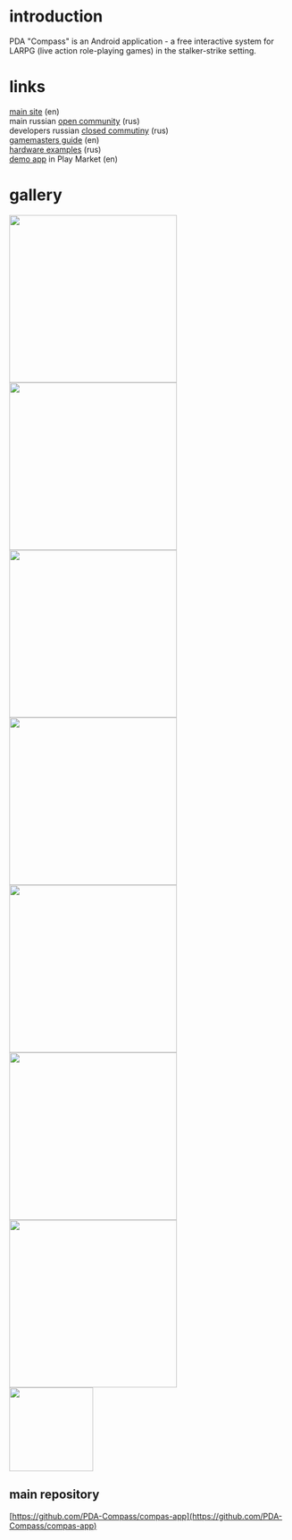# introduction
PDA "Compass" is an Android application - a free interactive system for LARPG (live action role-playing games) in the stalker-strike setting.

# links
[main site](https://www.afterday.net/) (en)<br>
main russian [open community](https://vk.com/pda.compass) (rus)<br>
developers russian [closed commutiny](https://vk.com/pda.compass) (rus)<br>
[gamemasters guide](https://www.afterday.net/Gamemaster-s-Guide/) (en)<br>
[hardware examples](https://vk.com/@pda.compass-elektronika-dlya-pda-kompas) (rus)<br> 
[demo app](https://play.google.com/store/apps/details?id=net.afterday.compas&hl=en_US) in Play Market (en) 

# gallery
<img src="https://www.afterday.net/.cm4all/mediadb/60635177_304089820516002_946071090742951936_o.jpg" width="300"> <img src="https://www.afterday.net/.cm4all/mediadb/61160047_304089673849350_6796833402877116416_o.jpg" width="300"> <img src="https://www.afterday.net/.cm4all/mediadb/61150000_304089680516016_820779730713182208_o.jpg" width="300"> <img src="https://www.afterday.net/.cm4all/mediadb/61028383_304089747182676_3342409395890814976_o.jpg" width="300"> <img src="https://www.afterday.net/.cm4all/mediadb/60836849_304089807182670_7243624578503671808_o.jpg" width="300"> <img src="https://www.afterday.net/.cm4all/mediadb/60692622_304089720516012_3712991406256553984_o.jpg" width="300"> <img src="https://www.afterday.net/.cm4all/mediadb/60672703_304089723849345_3910193253399396352_o.jpg" width="300"> <br> <img src="https://www.afterday.net/.cm4all/mediadb/61118063_304090403849277_438767047141228544_n.jpg" width="150"> 

## main repository
[https://github.com/PDA-Compass/compas-app](https://github.com/PDA-Compass/compas-app)
